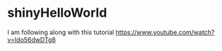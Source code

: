 # shinyHelloWorld
I am following along with this tutorial https://www.youtube.com/watch?v=Ido56dwDTg8 

